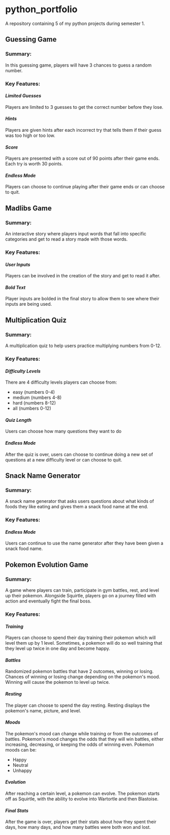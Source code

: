 # python_portfolio
A repository containing 5 of my python projects during semester 1.

## Guessing Game
### Summary:
In this guessing game, players will have 3 chances to guess a random number. 
### Key Features:
#### _Limited Guesses_
Players are limited to 3 guesses to get the correct number before they lose.
#### _Hints_
Players are given hints after each incorrect try that tells them if their guess was too high or too low.
#### _Score_
Players are presented with a score out of 90 points after their game ends. Each try is worth 30 points.
#### _Endless Mode_
Players can choose to continue playing after their game ends or can choose to quit.

## Madlibs Game
### Summary:
An interactive story where players input words that fall into specific categories and get to read a story made with those words.
### Key Features:
#### _User Inputs_
Players can be involved in the creation of the story and get to read it after.
#### _Bold Text_
Player inputs are bolded in the final story to allow them to see where their inputs are being used.

## Multiplication Quiz
### Summary:
A multiplication quiz to help users practice multiplying numbers from 0-12.
### Key Features:
#### _Difficulty Levels_
There are 4 difficulty levels players can choose from:
- easy (numbers 0-4)
- medium (numbers 4-8)
- hard (numbers 8-12)
- all (numbers 0-12)
#### _Quiz Length_
Users can choose how many questions they want to do 
#### _Endless Mode_
After the quiz is over, users can choose to continue doing a new set of questions at a new difficulty level or can choose to quit.

## Snack Name Generator
### Summary:
A snack name generator that asks users questions about what kinds of foods they like eating and gives them a snack food name at the end.
### Key Features:
#### _Endless Mode_
Users can continue to use the name generator after they have been given a snack food name.

## Pokemon Evolution Game
### Summary:
A game where players can train, participate in gym battles, rest, and level up their pokemon. Alongside Squirtle, players go on a journey filled with action and eventually fight the final boss.
### Key Features:
#### _Training_
Players can choose to spend their day training their pokemon which will level them up by 1 level. Sometimes, a pokemon will do so well training that they level up twice in one day and become happy.
#### _Battles_
Randomized pokemon battles that have 2 outcomes, winning or losing. Chances of winning or losing change depending on the pokemon's mood. Winning will cause the pokemon to level up twice.
#### _Resting_
The player can choose to spend the day resting. Resting displays the pokemon's name, picture, and level. 
#### _Moods_
The pokemon's mood can change while training or from the outcomes of battles. Pokemon's mood changes the odds that they will win battles, either increasing, decreasing, or keeping the odds of winning even. 
Pokemon moods can be:
- Happy
- Neutral
- Unhappy
#### _Evolution_
After reaching a certain level, a pokemon can evolve. The pokemon starts off as Squirtle, with the ability to evolve into Wartortle and then Blastoise.
#### _Final Stats_
After the game is over, players get their stats about how they spent their days, how many days, and how many battles were both won and lost.
